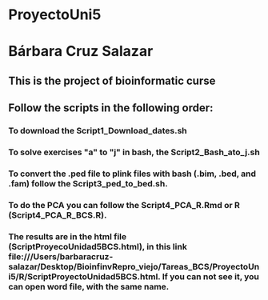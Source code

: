 # ProyectoUni5
# Bárbara Cruz Salazar
## This is the project of bioinformatic curse

## Follow the scripts in the following order:
### To download the Script1_Download_dates.sh
### To solve exercises "a" to "j" in bash, the Script2_Bash_ato_j.sh
### To convert the .ped file to plink files with bash (.bim, .bed, and .fam) follow the Script3_ped_to_bed.sh.
### To do the PCA you can follow the Script4_PCA_R.Rmd or R (Script4_PCA_R_BCS.R). 
### The results are in the html file (ScriptProyecoUnidad5BCS.html), in this link file:///Users/barbaracruz-salazar/Desktop/BioinfinvRepro_viejo/Tareas_BCS/ProyectoUni5/R/ScriptProyectoUnidad5BCS.html. If you can not see it, you can open word file, with the same name. 
